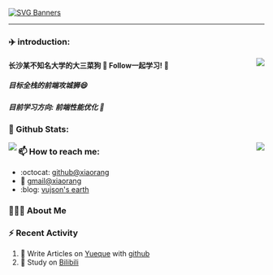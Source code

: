 [![SVG Banners](https://svg-banners.vercel.app/api?type=typeWriter&text1=1024shao%20coder%20👨‍💻&width=800&height=150)](https://github.com/Akshay090/svg-banners)
<hr/>

### ✈️ introduction:
<a href="https://count.getloli.com"><img align="right" src="https://count.getloli.com/get/@1024shao?theme=rule34"></a>
<h4>长沙某不知名大学的大三菜狗 🚴‍   Follow一起学习! 🤟</h4>   
<h5>目标全栈的前端攻城狮😄</h3>
<h5>目前学习方向: 前端性能优化 🚡 </h3>

### 🌈 Github Stats:
<img align="left" src = "https://github-readme-stats.vercel.app/api?username=1024shao&bg_color=30,e96443,904e95&title_color=fff&text_color=fff">
<img align="right" src = "http://github-readme-streak-stats.herokuapp.com?user=1024shao&theme=dracula">

### 📫 How to reach me:
- :octocat: [github@xiaorang](https://github.com/1024shao)
- :email: [gmail@xiaorang](mailto:3059680677@qq.com)
- :blog: [vujson's earth](http://81.69.228.97:8090/#blog)

<h3> 👨🏻‍💻 About Me </h3>


### ⚡ Recent Activity
<!--START_SECTION:activity-->
1. 🍭 Write Articles on [Yueque](https://www.yuque.com/1024shao/java) with [github](https://github.com/1024shao/)
2. 🍹 Study on [Bilibili](https://www.bilibili.com/)
<!--END_SECTION:activity-->

<!--
**1024shao/1024shao** is a ✨ _special_ ✨ repository because its `README.md` (this file) appears on your GitHub profile.

Here are some ideas to get you started:

- 🔭 I’m currently working on ...
- 🌱 I’m currently learning ...
- 👯 I’m looking to collaborate on ...
- 🤔 I’m looking for help with ...
- 💬 Ask me about ...
- 📫 How to reach me: ...
- 😄 Pronouns: ...
- ⚡ Fun fact: ...
-->
